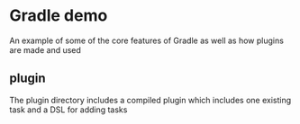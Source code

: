 # Gradle demo

An example of some of the core features of Gradle
as well as how plugins are made and used

## plugin

The plugin directory includes a compiled plugin which
includes one existing task and a DSL for adding tasks
